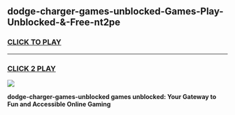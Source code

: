 
## dodge-charger-games-unblocked-Games-Play-Unblocked-&-Free-nt2pe
<h3>
<a href="https://premium76.site?title=dodge-charger-games-unblocked&ref=24A">CLICK TO PLAY</a></h3>
<hr>

<h3>
<a href="https://premium76.site?title=dodge-charger-games-unblocked&ref=24A">CLICK 2 PLAY</a>
  
</h3>

<a href="https://premium76.site?title=dodge-charger-games-unblocked&ref=24A"><img src="https://clearcache.store/games.png"></a>


**dodge-charger-games-unblocked games unblocked: Your Gateway to Fun and Accessible Online Gaming**
